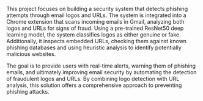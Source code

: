 This project focuses on building a security system that detects phishing attempts through email logos and URLs. The system is integrated into a Chrome extension that scans incoming emails in Gmail, analyzing both logos and URLs for signs of fraud. Using a pre-trained ResNet50 deep learning model, the system classifies logos as either genuine or fake. Additionally, it inspects embedded URLs, checking them against known phishing databases and using heuristic analysis to identify potentially malicious websites.

The goal is to provide users with real-time alerts, warning them of phishing emails, and ultimately improving email security by automating the detection of fraudulent logos and URLs. By combining logo detection with URL analysis, this solution offers a comprehensive approach to preventing phishing attacks.
